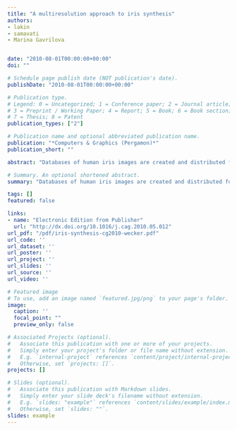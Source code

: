 ```yaml
---
title: "A multiresolution approach to iris synthesis"
authors:
- lakin
- samavati
- Marina Gavrilova


date: "2010-08-01T00:00:00+00:00"
doi: ""

# Schedule page publish date (NOT publication's date).
publishDate: "2010-08-01T00:00:00+00:00"

# Publication type.
# Legend: 0 = Uncategorized; 1 = Conference paper; 2 = Journal article;
# 3 = Preprint / Working Paper; 4 = Report; 5 = Book; 6 = Book section;
# 7 = Thesis; 8 = Patent
publication_types: ["2"]

# Publication name and optional abbreviated publication name.
publication: "*Computers & Graphics (Pergamon)*"
publication_short: ""

abstract: "Databases of human iris images are created and distributed for the purposes of testing iris identification algorithms. For logistical and privacy reasons, these databases are often too small to fulfill their potential applications.In this work we develop a novel multiresolution approach to augment iris image databases. First, using a multiresolution obtained from reverse subdivision we decompose the example iris images into a set of lower resolution components. The components are a complete representation of the original image and consist of a low resolution approximation and a set of characteristics. To generate synthetic iris images we combine a set of components chosen from the original images. To ensure a unique, yet realistic, iris image each component of a synthetic image is chosen from different iris images. We quantitatively validate our approach by employing a classical iris recognition algorithm to compare …"

# Summary. An optional shortened abstract.
summary: "Databases of human iris images are created and distributed for the purposes of testing iris identification algorithms. For logistical and privacy reasons, these databases are often too small to fulfill their potential applications.In this work we develop a novel multiresolution approach to augment iris image databases. First, using a multiresolution obtained from reverse subdivision we decompose the example iris images into a set of lower resolution components. The components are a complete repr..."

tags: []
featured: false

links:
- name: "Electronic Edition from Publisher"
  url: "http://dx.doi.org/10.1016/j.cag.2010.05.012"
url_pdf: "/pdf/iris-synthesis-cg2010-wecker.pdf"
url_code: ''
url_dataset: ''
url_poster: ''
url_project: ''
url_slides: ''
url_source: ''
url_video: ''

# Featured image
# To use, add an image named `featured.jpg/png` to your page's folder. 
image:
  caption: ''
  focal_point: ""
  preview_only: false

# Associated Projects (optional).
#   Associate this publication with one or more of your projects.
#   Simply enter your project's folder or file name without extension.
#   E.g. `internal-project` references `content/project/internal-project/index.md`.
#   Otherwise, set `projects: []`.
projects: []

# Slides (optional).
#   Associate this publication with Markdown slides.
#   Simply enter your slide deck's filename without extension.
#   E.g. `slides: "example"` references `content/slides/example/index.md`.
#   Otherwise, set `slides: ""`.
slides: example
---
```


